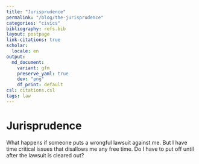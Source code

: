 ```yaml
---
title: "Jurisprudence"
permalink: "/blog/the-jurisprudence"
categories: "civics"
bibliography: refs.bib
layout: postpage
link-citations: true
scholar:
  locale: en
output:
  md_document:
    variant: gfm
    preserve_yaml: true
    dev: "png"
    df_print: default
csl: citations.csl
tags: law
---
```


# Jurisprudence

What happens if someone puts a wrongful lawsuit against me. But I have
time critical issues that disallows me any free time. Do I have to put
off until after the lawsuit is cleared out?
